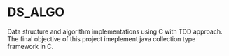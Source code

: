 # DS_ALGO

Data structure and algorithm implementations using C with TDD approach. The final objective of this project imeplement java collection type framework in C.
